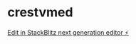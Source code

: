 # crestvmed

[Edit in StackBlitz next generation editor ⚡️](https://stackblitz.com/~/github.com/eaddie12/crestvmed)